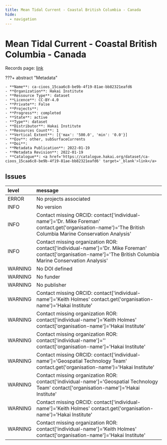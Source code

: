 ```yaml
---
title: Mean Tidal Current - Coastal British Columbia - Canada
hide:
  - navigation
---
```


# Mean Tidal Current - Coastal British Columbia - Canada

Records page: <a href='https://catalogue.hakai.org/dataset/ca-cioos_15caa6c8-be9b-4f19-81ae-bb82321eafd6' target='_blank'>link</a>

???+ abstract "Metadata"

    - **Name**: ca-cioos_15caa6c8-be9b-4f19-81ae-bb82321eafd6 
    - **Organization**: Hakai Institute 
    - **Ressource Type**: dataset 
    - **Licence**: CC-BY-4.0 
    - **Private**: False 
    - **Projects**:  
    - **Progress**: completed 
    - **State**: active 
    - **Type**: dataset 
    - **Distributor**: Hakai Institute 
    - **Resources Count**: 1 
    - **Vertical Extent**: [{'max': '500.0', 'min': '0.0'}] 
    - **Eov**: other, subSurfaceCurrents 
    - **Doi**:  
    - **Metadata Publication**: 2022-01-19 
    - **Metadata Revision**: 2022-01-19 
    - **Catalogue**: <a href='https://catalogue.hakai.org/dataset/ca-cioos_15caa6c8-be9b-4f19-81ae-bb82321eafd6' target='_blank'>link</a> 

<div id='map'></div>




## Issues
| level   | message                                                                                                                                                           |
|:--------|:------------------------------------------------------------------------------------------------------------------------------------------------------------------|
| ERROR   | No projects associated                                                                                                                                            |
| INFO    | No version                                                                                                                                                        |
| INFO    | Contact missing ORCID: contact['individual-name']='Dr. Mike Foreman' contact.get('organisation-name')='The British Columbia Marine Conservation Analysis'         |
| INFO    | Contact missing organization ROR:  contact['individual-name']='Dr. Mike Foreman' contact['organisation-name']='The British Columbia Marine Conservation Analysis' |
| WARNING | No DOI defined                                                                                                                                                    |
| WARNING | No funder                                                                                                                                                         |
| WARNING | No publisher                                                                                                                                                      |
| WARNING | Contact missing ORCID: contact['individual-name']='Keith Holmes' contact.get('organisation-name')='Hakai Institute'                                               |
| WARNING | Contact missing organization ROR:  contact['individual-name']='Keith Holmes' contact['organisation-name']='Hakai Institute'                                       |
| WARNING | Contact missing organization ROR:  contact['individual-name']='' contact['organisation-name']='Hakai Institute'                                                   |
| WARNING | Contact missing ORCID: contact['individual-name']='Geospatial Technology Team' contact.get('organisation-name')='Hakai Institute'                                 |
| WARNING | Contact missing organization ROR:  contact['individual-name']='Geospatial Technology Team' contact['organisation-name']='Hakai Institute'                         |
| WARNING | Contact missing ORCID: contact['individual-name']='Keith Holmes' contact.get('organisation-name')='Hakai Institute'                                               |
| WARNING | Contact missing organization ROR:  contact['individual-name']='Keith Holmes' contact['organisation-name']='Hakai Institute'                                       |


<script>
   document.addEventListener("DOMContentLoaded", function() {
    var map = L.map('map').setView([51.505, -125.09], 5);
    L.tileLayer('https://tile.openstreetmap.org/{z}/{x}/{y}.png', {
        maxZoom: 19,
        attribution: '&copy; <a href="http://www.openstreetmap.org/copyright">OpenStreetMap</a>'
    }).addTo(map);
    var geojsonFeature = {
        "type": "Feature",
        "properties": {
            "name" : "Mean Tidal Current - Coastal British Columbia - Canada"
        },
        "geometry": {'type': 'Polygon', 'coordinates': [[[-129.74853515624997, 49.72447918871299], [-124.14550781249997, 49.72447918871299], [-124.14550781249997, 52.9883372533954], [-129.74853515624997, 52.9883372533954], [-129.74853515624997, 49.72447918871299]]]}
    }
    L.geoJSON(geojsonFeature).addTo(map);
   })
</script>